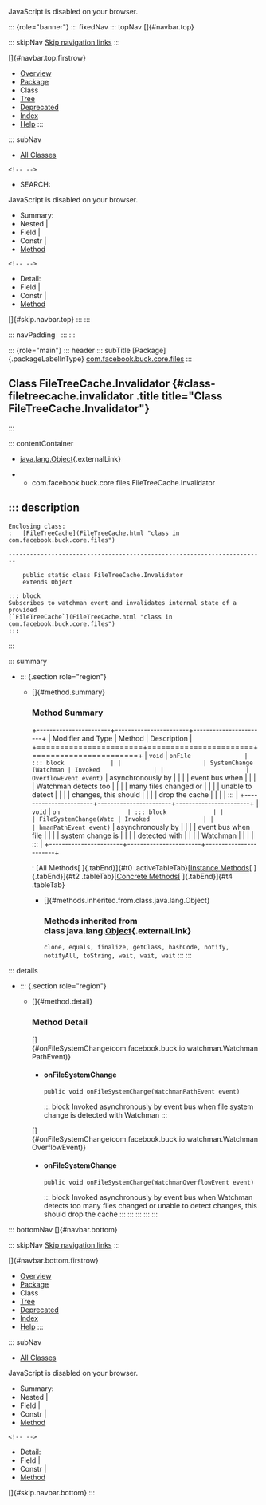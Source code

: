 <div>

JavaScript is disabled on your browser.

</div>

::: {role="banner"}
::: fixedNav
::: topNav
[]{#navbar.top}

::: skipNav
[Skip navigation links](#skip.navbar.top "Skip navigation links")
:::

[]{#navbar.top.firstrow}

-   [Overview](../../../../../index.html)
-   [Package](package-summary.html)
-   Class
-   [Tree](package-tree.html)
-   [Deprecated](../../../../../deprecated-list.html)
-   [Index](../../../../../index-all.html)
-   [Help](../../../../../help-doc.html)
:::

::: subNav
-   [All Classes](../../../../../allclasses.html)

```{=html}
<!-- -->
```
-   SEARCH:

<div>

<div>

JavaScript is disabled on your browser.

</div>

</div>

<div>

-   Summary: 
-   Nested \| 
-   Field \| 
-   Constr \| 
-   [Method](#method.summary)

```{=html}
<!-- -->
```
-   Detail: 
-   Field \| 
-   Constr \| 
-   [Method](#method.detail)

</div>

[]{#skip.navbar.top}
:::
:::

::: navPadding
 
:::
:::

::: {role="main"}
::: header
::: subTitle
[Package]{.packageLabelInType} [com.facebook.buck.core.files](package-summary.html)
:::

## Class FileTreeCache.Invalidator {#class-filetreecache.invalidator .title title="Class FileTreeCache.Invalidator"}
:::

::: contentContainer
-   [java.lang.Object](http://docs.oracle.com/javase/7/docs/api/java/lang/Object.html?is-external=true "class or interface in java.lang"){.externalLink}

-   -   com.facebook.buck.core.files.FileTreeCache.Invalidator

::: description
-   

    Enclosing class:
    :   [FileTreeCache](FileTreeCache.html "class in com.facebook.buck.core.files")

    ------------------------------------------------------------------------

        public static class FileTreeCache.Invalidator
        extends Object

    ::: block
    Subscribes to watchman event and invalidates internal state of a
    provided
    [`FileTreeCache`](FileTreeCache.html "class in com.facebook.buck.core.files")
    :::
:::

::: summary
-   ::: {.section role="region"}
    -   []{#method.summary}

        ### Method Summary

        +-----------------------+-----------------------+-----------------------+
        | Modifier and Type     | Method                | Description           |
        +=======================+=======================+=======================+
        | `void`                | `onFile               | ::: block             |
        |                       | SystemChange​(Watchman | Invoked               |
        |                       | OverflowEvent event)` | asynchronously by     |
        |                       |                       | event bus when        |
        |                       |                       | Watchman detects too  |
        |                       |                       | many files changed or |
        |                       |                       | unable to detect      |
        |                       |                       | changes, this should  |
        |                       |                       | drop the cache        |
        |                       |                       | :::                   |
        +-----------------------+-----------------------+-----------------------+
        | `void`                | `on                   | ::: block             |
        |                       | FileSystemChange​(Watc | Invoked               |
        |                       | hmanPathEvent event)` | asynchronously by     |
        |                       |                       | event bus when file   |
        |                       |                       | system change is      |
        |                       |                       | detected with         |
        |                       |                       | Watchman              |
        |                       |                       | :::                   |
        +-----------------------+-----------------------+-----------------------+

        : [All Methods[ ]{.tabEnd}]{#t0 .activeTableTab}[[Instance
        Methods](javascript:show(2);)[ ]{.tabEnd}]{#t2
        .tableTab}[[Concrete
        Methods](javascript:show(8);)[ ]{.tabEnd}]{#t4 .tableTab}

        -   []{#methods.inherited.from.class.java.lang.Object}

            ### Methods inherited from class java.lang.[Object](http://docs.oracle.com/javase/7/docs/api/java/lang/Object.html?is-external=true "class or interface in java.lang"){.externalLink}

            `clone, equals, finalize, getClass, hashCode, notify, notifyAll, toString, wait, wait, wait`
    :::
:::

::: details
-   ::: {.section role="region"}
    -   []{#method.detail}

        ### Method Detail

        []{#onFileSystemChange(com.facebook.buck.io.watchman.WatchmanPathEvent)}

        -   #### onFileSystemChange

            ``` methodSignature
            public void onFileSystemChange​(WatchmanPathEvent event)
            ```

            ::: block
            Invoked asynchronously by event bus when file system change
            is detected with Watchman
            :::

        []{#onFileSystemChange(com.facebook.buck.io.watchman.WatchmanOverflowEvent)}

        -   #### onFileSystemChange

            ``` methodSignature
            public void onFileSystemChange​(WatchmanOverflowEvent event)
            ```

            ::: block
            Invoked asynchronously by event bus when Watchman detects
            too many files changed or unable to detect changes, this
            should drop the cache
            :::
    :::
:::
:::
:::

::: bottomNav
[]{#navbar.bottom}

::: skipNav
[Skip navigation links](#skip.navbar.bottom "Skip navigation links")
:::

[]{#navbar.bottom.firstrow}

-   [Overview](../../../../../index.html)
-   [Package](package-summary.html)
-   Class
-   [Tree](package-tree.html)
-   [Deprecated](../../../../../deprecated-list.html)
-   [Index](../../../../../index-all.html)
-   [Help](../../../../../help-doc.html)
:::

::: subNav
-   [All Classes](../../../../../allclasses.html)

<div>

<div>

JavaScript is disabled on your browser.

</div>

</div>

<div>

-   Summary: 
-   Nested \| 
-   Field \| 
-   Constr \| 
-   [Method](#method.summary)

```{=html}
<!-- -->
```
-   Detail: 
-   Field \| 
-   Constr \| 
-   [Method](#method.detail)

</div>

[]{#skip.navbar.bottom}
:::
